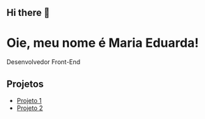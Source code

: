 ## Hi there 👋
<!DOCTYPE html>
<html lang="pt-br">
<head>
  <meta charset="UTF-8">
  <title>Meu Portfólio</title>
</head>
<body>
  <h1>Oie, meu nome é Maria Eduarda!</h1>
  <p>Desenvolvedor Front-End</p>
  <h2>Projetos</h2>
  <ul>
    <li><a href="https://github.com/seunome/projeto1">Projeto 1</a></li>
    <li><a href="https://github.com/seunome/projeto2">Projeto 2</a></li>
  </ul>
</body>
</html>
